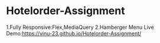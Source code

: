 # Hotelorder-Assignment
1.Fully Responsive:Flex,MediaQuery
2.Hamberger Menu
Live Demo:https://vinu-23.github.io/Hotelorder-Assignment/
